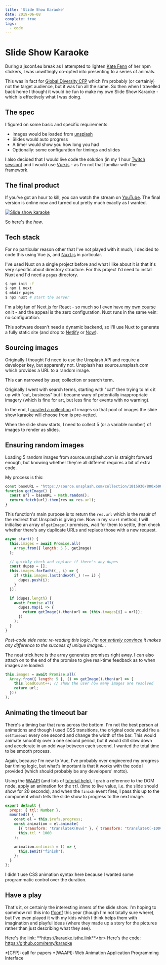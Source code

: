 ```yaml
---
title: 'Slide Show Karaoke'
date: 2019-06-08
complete: true
tags:
  - code
---
```


# Slide Show Karaoke

During a jsconf.eu break as I attempted to lighten [Kate Fenn](https://mobile.twitter.com/katie_fenn) of her npm stickers, I was unwittingly co-opted into presenting to a series of animals.

This was in fact for [Global Diversity CFP](https://www.globaldiversitycfpday.com/) which I'm probably (or certainly) not the target audience, but it was fun all the same. So then when I travelled back home I thought it would be fun to make my own Slide Show Karaoke - which is effectively what I was doing.

<!--more-->

## The spec

I figured on some basic and specific requirements:

- Images would be loaded from [unsplash](https://unsplash.com/)
- Slides would auto progress
- A timer would show you how long you had
- Optionally: some configuration for timings and slides

I also decided that I would live code the solution (in my 1 hour [Twitch session](https://www.twitch.tv/remysharp)) and I would use [Vue.js](https://vuejs.org/) - as I'm not that familiar with the framework.

## The final product

If you've got an hour to kill, you can watch the stream on [YouTube](https://youtu.be/JedMhuaKA4g). The final version is online now and turned out pretty much exactly as I wanted.

[![Slide show karaoke](/images/karaoke.jpg)](https://karaoke.isthe.link/)

So here's the _how_.

## Tech stack

For no particular reason other that I've not played with it much, I decided to code this using Vue.js, and [Nuxt.js](https://nuxtjs.org) in particular.

I've used Nuxt on a single project before and what I like about it is that it's very specific about directory structure. For this project I'd need to install Nuxt and I'd need a `pages` directory.

```bash
$ npm init -f
$ npm i next
$ mkdir pages
$ npx nuxt # start the server
```

I'm a big fan of Next.js for React - so much so I even have [my own course](https://next.training.leftlogic.com) on it - and the appeal is the zero configuration. Nuxt runs in the same vein: no configuration.

This software doesn't need a dynamic backend, so I'll use Nuxt to generate a fully static site (and drop to [Netlify](https://app.netlify.com/drop) or [Now](https://zeit.co/now)).

## Sourcing images

Originally I thought I'd need to use the Unsplash API and require a developer key, but apparently not. Unsplash has source.unsplash.com which provides a URL to a random image.

This can narrowed by user, collection or search term.

Originally I went with search terms, starting with "cat" then trying to mix it up with "cat, business" but I became wary of potentially inappropriate imagery (which is fine for art, but less fine for events with no warning).

In the end, I [curated a collection](https://unsplash.com/collections/1816930/images-for-slide-karaoke) of images so that pool of images the slide show karaoke will choose from is pre-vetted.

When the slide show starts, I need to collect 5 (or a variable number) of images to render as slides.

## Ensuring random images

Loading 5 random images from source.unsplash.com is straight forward enough, but knowing whether they're all different requires a bit of extra code.

My process is this:

```js
const baseURL = "https://source.unsplash.com/collection/1816930/800x600?";
function getImage() {
  const url = baseURL + Math.random();
  return fetch(url).then(res => res.url);
}
```

This function's main purpose is to return the `res.url` which is the _result_ of the redirect that Unsplash is giving me. Now in my `start` method, I will initialise an array of `getImage()` promises, wait for them to settle, then check whether there's any duplicate URLs and replace those with a new request.

```js
async start() {
  this.images = await Promise.all(
    Array.from({ length: 5 }, getImage)
  );

  // quickly check and replace if there's any dupes
  const dupes = [];
  this.images.forEach((_, i) => {
    if (this.images.lastIndexOf(_) !== i) {
      dupes.push(i);
    }
  });

  if (dupes.length) {
    await Promise.all(
      dupes.map(i => {
        return getImage().then(url => (this.images[i] = url));
      })
    );
  }
}
```

_Post-code side note: re-reading this logic, I'm [not entirely convince](https://mobile.twitter.com/rem/status/1137690933376557057) it makes any difference to the success of unique images…_

The neat trick here is the array generates promises right away. I can also attach on to the end of the promise to give real-time feedback as to when images are loaded:

```js
this.images = await Promise.all(
  Array.from({ length: 5 }, () => getImage().then(url => {
    this.loadCount++; // show the user how many images are resolved
    return url;
  }))
);
```

## Animating the timeout bar

There's a timing bar that runs across the bottom. I'm not the best person at animations and though I used CSS transitions, the original code would fire a `setTimeout` every one second and change the width of the bar. This would animate smoothly over a one second period, but it would still slow down and accelerate in an odd way between each second. I wanted the total time to be smooth process.

Again, because I'm new to Vue, I've probably over engineered my progress bar timing logic, but what's important is that it works with the code I provided (which should probably be any developers' motto).

Using the [WAAPI](https://developer.mozilla.org/en-US/docs/Web/API/Web_Animations_API/Web_Animations_API_Concepts) (and lots of [tutorial help](https://css-tricks.com/css-animations-vs-web-animations-api/)), I grab a reference to the DOM node, apply an animation for the `ttl` (time to live value, i.e. the slide should show for 20 seconds), and when the `finish` event fires, I pass this up to the component which tells the slide show to progress to the next image.

```js
export default {
  props: { ttl: Number },
  mounted() {
    const el = this.$refs.progress;
    const animation = el.animate(
      [{ transform: "translateX(0vw)" }, { transform: "translateX(-100vw)" }],
      this.ttl * 1000
    );

    animation.onfinish = () => {
      this.$emit("finish");
    };
  }
};
```

I didn't use CSS animation syntax here because I wanted some programmatic control over the duration.

## Have a play

That's it, or certainly the interesting inners of the slide show. I'm hoping to somehow roll this into [ffconf](https://ffconf.org) this year (though I'm not totally sure where), but I've even played it with my kids which I think helps them with imagination and playful ideas (where they made up a story for the pictures rather than just describing what they see).

Here's the link: **https://karaoke.isthe.link**<br>
Here's the code: https://github.com/remy/karaoke

*[CFP]: call for papers
*[WAAPI]: Web Animation Application Programming Interface
